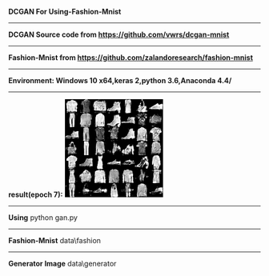 **DCGAN For Using-Fashion-Mnist**

---

**DCGAN Source code from https://github.com/vwrs/dcgan-mnist**

---

**Fashion-Mnist from https://github.com/zalandoresearch/fashion-mnist**

---
**Environment: Windows 10 x64,keras 2,python 3.6,Anaconda 4.4/**

---
**result(epoch 7):**
![Alt text](data/generator/007epoch.png)

---
**Using**
python gan.py

---
**Fashion-Mnist**
data\fashion

---
**Generator Image**
data\generator
